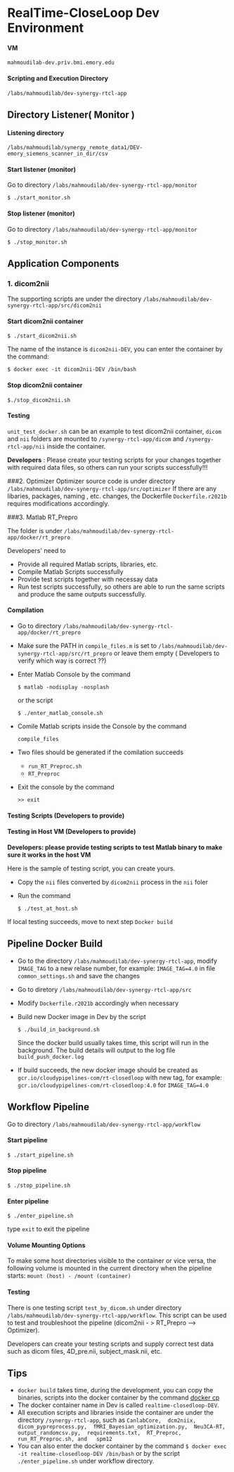 # RealTime-CloseLoop Dev Environment

#### VM
  `mahmoudilab-dev.priv.bmi.emory.edu`

#### Scripting and Execution Directory
  `/labs/mahmoudilab/dev-synergy-rtcl-app`

## Directory Listener( Monitor )

#### Listening directory
  `/labs/mahmoudilab/synergy_remote_data1/DEV-emory_siemens_scanner_in_dir/csv`

#### Start listener (monitor)
  Go to directory `/labs/mahmoudilab/dev-synergy-rtcl-app/monitor`

  `$ ./start_monitor.sh`

#### Stop listener (monitor)
Go to directory `/labs/mahmoudilab/dev-synergy-rtcl-app/monitor`

  `$ ./stop_monitor.sh`

## Application Components

### 1. dicom2nii
  The supporting scripts are under the directory `/labs/mahmoudilab/dev-synergy-rtcl-app/src/dicom2nii`

#### Start dicom2nii container
  `$ ./start_dicom2nii.sh`

The name of the instance is `dicom2nii-DEV`, you can enter the container 
by the command:

`$ docker exec -it dicom2nii-DEV /bin/bash`

#### Stop dicom2nii container
  `$./stop_dicom2nii.sh`

#### Testing 
  `unit_test_docker.sh` can be an example to test dicom2nii container, `dicom` and `nii` folders 
are mounted  to `/synergy-rtcl-app/dicom` and `/synergy-rtcl-app/nii`
inside the container.

**Developers** : Please create your testing scripts for your changes together with 
required data files, so others can run your scripts successfully!!!

###2. Optimizer
 Optimizer source code is under directory `/labs/mahmoudilab/dev-synergy-rtcl-app/src/optimizer`
If there are any libaries, packages, naming , etc. changes, the Dockerfile `Dockerfile.r2021b` requires modifications accordingly.

###3. Matlab RT_Prepro 

The folder is under `/labs/mahmoudilab/dev-synergy-rtcl-app/docker/rt_prepro`

Developers' need to
* Provide all required Matlab scripts, libraries, etc. 
* Compile Matlab Scripts successfully
* Provide test scripts together with necessay data
* Run test scripts successfully, so others are able to run the same scripts and produce the same outputs successfully.
  
#### Compilation
* Go to directory `/labs/mahmoudilab/dev-synergy-rtcl-app/docker/rt_prepro`
* Make sure the PATH in `compile_files.m` is set to
`/labs/mahmoudilab/dev-synergy-rtcl-app/src/rt_prepro` or leave them empty  ( Developers to verify which way is correct ??)
* Enter Matlab Console by the command 
  
  `$ matlab -nodisplay -nosplash`

  or the script

  `$ ./enter_matlab_console.sh`
* Comile Matlab scripts inside the Console by the command 

  `compile_files`
* Two files should be generated if the comilation succeeds
  * `run_RT_Preproc.sh`
  * `RT_Preproc`
  
* Exit the console by the command

  `>> exit`

#### Testing Scripts (Developers to provide)

#### Testing in Host VM (Developers to provide)

**Developers: please provide testing scripts to test Matlab binary to make sure it works in the host VM**

Here is the sample of testing script, you can create yours.

* Copy the `nii` files converted by `dicom2nii` process in the `nii` foler
* Run the command

  `$ ./test_at_host.sh`

If local testing succeeds, move to next step  `Docker build` 

## Pipeline Docker Build

* Go to the directory `/labs/mahmoudilab/dev-synergy-rtcl-app`, modify `IMAGE_TAG` to a new relase number, for example: `IMAGE_TAG=4.0` in file `common_settings.sh` and save the changes
* Go to diretory `/labs/mahmoudilab/dev-synergy-rtcl-app/src`
* Modify `Dockerfile.r2021b` accordingly when necessary
* Build new Docker image in Dev by the script

  `$ ./build_in_background.sh`

  Since the docker build usually takes time, this script will run in the background. 
The build details will output to the log file `build_push_docker.log`
* If build succeeds, the new docker image should be created as `gcr.io/cloudypipelines-com/rt-closedloop` with new tag, 
for example: `gcr.io/cloudypipelines-com/rt-closedloop:4.0`  for `IMAGE_TAG=4.0`

## Workflow Pipeline

Go to directory `/labs/mahmoudilab/dev-synergy-rtcl-app/workflow`

#### Start pipeline
`$ ./start_pipeline.sh`

#### Stop pipeline
`$ ./stop_pipeline.sh`

#### Enter pipeline
`$ ./enter_pipeline.sh`

type `exit` to exit the pipeline

#### Volume Mounting Options
To make some host directories visible to the container or vice versa, the following volume is mounted in the current directory when the pipeline starts: 
 `mount (host) - /mount (container)`

#### Testing 

 There is one testing script `test_by_dicom.sh` under directory `/labs/mahmoudilab/dev-synergy-rtcl-app/workflow`. This script can be used to test and troubleshoot the pipeline (dicom2nii - > RT_Prepro --> Optimizer).

Developers can create your testing scripts and supply correct test data such as dicom files, 4D_pre.nii, subject_mask.nii, etc.

## Tips

* `docker build` takes time, during the development, you can copy the binaries, scripts into the docker container by the command [docker cp](https://docs.docker.com/engine/reference/commandline/cp/)
* The docker container name in Dev is called `realtime-closedloop-DEV`. 
* All execution scripts and libraries inside the container are under the directory `/synergy-rtcl-app`, such as `CanlabCore,  dcm2niix,  dicom_pypreprocess.py,  fMRI_Bayesian_optimization.py,  Neu3CA-RT,  output_randomcsv.py,  requirements.txt,  RT_Preproc,  run_RT_Preproc.sh, and   spm12`
* You can also enter the docker container by the command `$ docker exec -it realtime-closedloop-DEV /bin/bash` or by the script `./enter_pipeline.sh` under workflow directory.